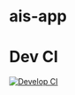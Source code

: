 # ais-app

# Dev CI
[![Develop CI](https://github.com/kubeops-learning/ais-app/actions/workflows/develop-ci.yml/badge.svg)](https://github.com/kubeops-learning/ais-app/actions/workflows/develop-ci.yml)